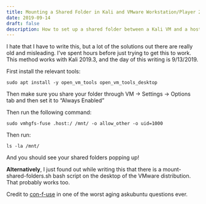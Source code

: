 ```yaml
---
title: Mounting a Shared Folder in Kali and VMware Workstation/Player 2019
date: 2019-09-14
draft: false
description: How to set up a shared folder between a Kali VM and a host Windows machine
---
```

I hate that I have to write this, but a lot of the solutions out there are really old and misleading. I’ve spent hours before just trying to get this to work. This method works with Kali 2019.3, and the day of this writing is 9/13/2019.

First install the relevant tools:

`sudo apt install -y open_vm_tools open_vm_tools_desktop`

Then make sure you share your folder through VM -> Settings -> Options tab and then set it to “Always Enabled”

Then run the following command:

`sudo vmhgfs-fuse .host:/ /mnt/ -o allow_other -o uid=1000`

Then run:

`ls -la /mnt/`

And you should see your shared folders popping up!

**Alternatively**, I just found out while writing this that there is a mount-shared-folders.sh bash script on the desktop of the VMware distribution. That probably works too.

Credit to [con-f-use](https://web.archive.org/web/20220520135811/https://askubuntu.com/questions/29284/how-do-i-mount-shared-folders-in-ubuntu-using-vmware-tools) in one of the worst aging askubuntu questions ever.
